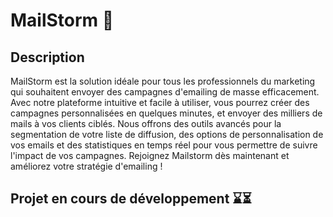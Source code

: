 # MailStorm 📧

## Description

MailStorm est la solution idéale pour tous les professionnels du marketing qui souhaitent envoyer des campagnes d'emailing de masse efficacement. Avec notre plateforme intuitive et facile à utiliser, vous pourrez créer des campagnes personnalisées en quelques minutes, et envoyer des milliers de mails à vos clients ciblés. Nous offrons des outils avancés pour la segmentation de votre liste de diffusion, des options de personnalisation de vos emails et des statistiques en temps réel pour vous permettre de suivre l'impact de vos campagnes. Rejoignez Mailstorm dès maintenant et améliorez votre stratégie d'emailing ! 

## Projet en cours de développement ⌛⏳
